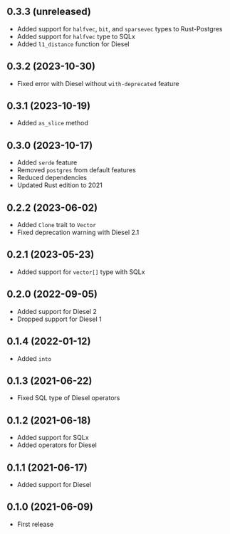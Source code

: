 ## 0.3.3 (unreleased)

- Added support for `halfvec`, `bit`, and `sparsevec` types to Rust-Postgres
- Added support for `halfvec` type to SQLx
- Added `l1_distance` function for Diesel

## 0.3.2 (2023-10-30)

- Fixed error with Diesel without `with-deprecated` feature

## 0.3.1 (2023-10-19)

- Added `as_slice` method

## 0.3.0 (2023-10-17)

- Added `serde` feature
- Removed `postgres` from default features
- Reduced dependencies
- Updated Rust edition to 2021

## 0.2.2 (2023-06-02)

- Added `Clone` trait to `Vector`
- Fixed deprecation warning with Diesel 2.1

## 0.2.1 (2023-05-23)

- Added support for `vector[]` type with SQLx

## 0.2.0 (2022-09-05)

- Added support for Diesel 2
- Dropped support for Diesel 1

## 0.1.4 (2022-01-12)

- Added `into`

## 0.1.3 (2021-06-22)

- Fixed SQL type of Diesel operators

## 0.1.2 (2021-06-18)

- Added support for SQLx
- Added operators for Diesel

## 0.1.1 (2021-06-17)

- Added support for Diesel

## 0.1.0 (2021-06-09)

- First release

